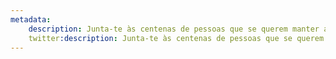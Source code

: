 ```yaml
---
metadata:
    description: Junta-te às centenas de pessoas que se querem manter a par dos artigos sobre programação e matemática, bem como de todo o conteúdo educativo que eu produzo.
    twitter:description: Junta-te às centenas de pessoas que se querem manter a par dos artigos sobre programação e matemática, bem como de todo o conteúdo educativo que eu produzo.
---
```

